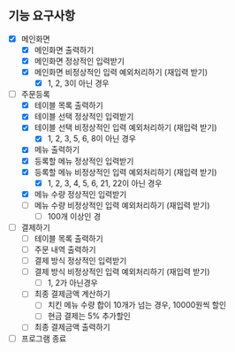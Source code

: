## 기능 요구사항

- [x] 메인화면
    - [x] 메인화면 출력하기
    - [x] 메인화면 정상적인 입력받기
    - [x] 메인화면 비정상적인 입력 예외처리하기 (재입력 받기)
        - [x] 1, 2, 3이 아닌 경우
- [ ] 주문등록
    - [x] 테이블 목록 출력하기
    - [x] 테이블 선택 정상적인 입력받기
    - [x] 테이블 선택 비정상적인 입력 예외처리하기 (재입력 받기)
        - [x] 1, 2, 3, 5, 6, 8이 아닌 경우
    - [x] 메뉴 출력하기
    - [x] 등록할 메뉴 정상적인 입력받기
    - [x] 등록할 메뉴 비정상적인 입력 예외처리하기 (재입력 받기)
        - [x] 1, 2, 3, 4, 5, 6, 21, 22이 아닌 경우
    - [x] 메뉴 수량 정상적인 입력받기
    - [ ] 메뉴 수량 비정상적인 입력 예외처리하기 (재입력 받기)
        - [ ] 100개 이상인 경
- [ ] 결제하기
    - [ ] 테이블 목록 출력하기
    - [ ] 주문 내역 출력하기
    - [ ] 결제 방식 정상적인 입력받기
    - [ ] 결제 방식 비정상적인 입력 예외처리하기 (재입력 받기)
        - [ ] 1, 2가 아닌경우
    - [ ] 최종 결제금액 계산하기
        - [ ] 치킨 메뉴 수량 합이 10개가 넘는 경우, 10000원씩 할인
        - [ ] 현금 결제는 5% 추가할인
    - [ ] 최종 결제금액 출력하기
- [ ] 프로그램 종료